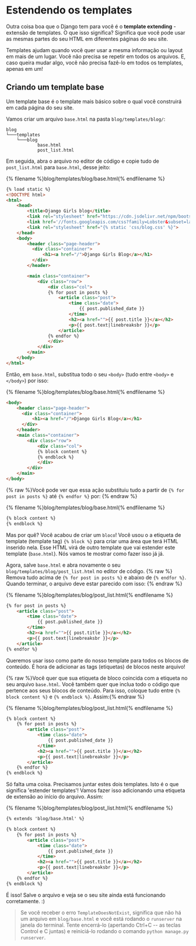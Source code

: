 # Estendendo os templates

Outra coisa boa que o Django tem para você é o **template extending** - extensão de templates. O que isso significa? Significa que você pode usar as mesmas partes do seu HTML em diferentes páginas do seu site.

Templates ajudam quando você quer usar a mesma informação ou layout em mais de um lugar. Você não precisa se repetir em todos os arquivos. E, caso queira mudar algo, você não precisa fazê-lo em todos os templates, apenas em um!

## Criando um template base

Um template base é o template mais básico sobre o qual você construirá em cada página do seu site.

Vamos criar um arquivo `base.html` na pasta `blog/templates/blog/`:

    blog
    └───templates
        └───blog
                base.html
                post_list.html
    

Em seguida, abra o arquivo no editor de código e copie tudo de `post_list.html` para `base.html`, desse jeito:

{% filename %}blog/templates/blog/base.html{% endfilename %}

```html
{% load static %}
<!DOCTYPE html>
<html>
    <head>
        <title>Django Girls blog</title>
        <link rel="stylesheet" href="https://cdn.jsdelivr.net/npm/bootstrap@4.5.3/dist/css/bootstrap.min.css" integrity="sha384-TX8t27EcRE3e/ihU7zmQxVncDAy5uIKz4rEkgIXeMed4M0jlfIDPvg6uqKI2xXr2" crossorigin="anonymous">
        <link href='//fonts.googleapis.com/css?family=Lobster&subset=latin,latin-ext' rel='stylesheet' type='text/css'>
        <link rel="stylesheet" href="{% static 'css/blog.css' %}">
    </head>
    <body>
        <header class="page-header">
          <div class="container">
              <h1><a href="/">Django Girls Blog</a></h1>
          </div>
        </header>

        <main class="container">
            <div class="row">
                <div class="col">
                {% for post in posts %}
                    <article class="post">
                        <time class="date">
                            {{ post.published_date }}
                        </time>
                        <h2><a href="">{{ post.title }}</a></h2>
                        <p>{{ post.text|linebreaksbr }}</p>
                    </article>
                {% endfor %}
                </div>
            </div>
        </main>
    </body>
</html>
```

Então, em `base.html`, substitua todo o seu `<body>` (tudo entre `<body>` e `</body>`) por isso:

{% filename %}blog/templates/blog/base.html{% endfilename %}

```html
<body>
    <header class="page-header">
      <div class="container">
          <h1><a href="/">Django Girls Blog</a></h1>
      </div>
    </header>
    <main class="container">
        <div class="row">
            <div class="col">
            {% block content %}
            {% endblock %}
            </div>
        </div>
    </main>
</body>
```

{% raw %}Você pode ver que essa ação substituiu tudo a partir de `{% for post in posts %}` até `{% endfor %}` por: {% endraw %}

{% filename %}blog/templates/blog/base.html{% endfilename %}

```html
{% block content %}
{% endblock %}
```

Mas por quê? Você acabou de criar um `bloco`! Você usou o a etiqueta de template (template tag) `{% block %}` para criar uma área que terá HTML inserido nela. Esse HTML virá de outro template que vai estender este template (`base.html`). Nós vamos te mostrar como fazer isso já já.

Agora, salve `base.html` e abra novamente o seu `blog/templates/blog/post_list.html` no editor de código. {% raw %} Remova tudo acima de `{% for post in posts %}` e abaixo de `{% endfor %}`. Quando terminar, o arquivo deve estar parecido com isso: {% endraw %}

{% filename %}blog/templates/blog/post_list.html{% endfilename %}

```html
{% for post in posts %}
    <article class="post">
        <time class="date">
            {{ post.published_date }}
        </time>
        <h2><a href="">{{ post.title }}</a></h2>
        <p>{{ post.text|linebreaksbr }}</p>
    </article>
{% endfor %}
```

Queremos usar isso como parte do nosso template para todos os blocos de conteúdo. É hora de adicionar as tags (etiquetas) de blocos neste arquivo!

{% raw %}Você quer que sua etiqueta de bloco coincida com a etiqueta no seu arquivo `base.html`. Você também quer que inclua todo o código que pertence aos seus blocos de conteúdo. Para isso, coloque tudo entre `{% block content %}` e `{% endblock %}`. Assim:{% endraw %}

{% filename %}blog/templates/blog/post_list.html{% endfilename %}

```html
{% block content %}
    {% for post in posts %}
        <article class="post">
            <time class="date">
                {{ post.published_date }}
            </time>
            <h2><a href="">{{ post.title }}</a></h2>
            <p>{{ post.text|linebreaksbr }}</p>
        </article>
    {% endfor %}
{% endblock %}
```

Só falta uma coisa. Precisamos juntar estes dois templates. Isto é o que significa 'estender templates'! Vamos fazer isso adicionando uma etiqueta de extensão ao início do arquivo. Assim:

{% filename %}blog/templates/blog/post_list.html{% endfilename %}

```html
{% extends 'blog/base.html' %}

{% block content %}
    {% for post in posts %}
        <article class="post">
            <time class="date">
                {{ post.published_date }}
            </time>
            <h2><a href="">{{ post.title }}</a></h2>
            <p>{{ post.text|linebreaksbr }}</p>
        </article>
    {% endfor %}
{% endblock %}
```

É isso! Salve o arquivo e veja se o seu site ainda está funcionando corretamente. :)

> Se você receber o erro `TemplateDoesNotExist`, significa que não há um arquivo em `blog/base.html` e você está rodando o `runserver` na janela do terminal. Tente encerrá-lo (apertando Ctrl+C -- as teclas Control e C juntas) e reiniciá-lo rodando o comando `python manage.py runserver`.